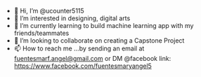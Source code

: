 - 👋 Hi, I’m @ucounter5115
- 👀 I’m interested in designing, digital arts
- 🌱 I’m currently learning to build machine learning app with my friends/teammates
- 💞️ I’m looking to collaborate on creating a Capstone Project
- 📫 How to reach me ...by sending an email at fuentesmarf.angel@gmail.com or DM @facebook link: https://www.facebook.com/fuentesmaryangel5

<!---
lhjill/lhjill is a ✨ special ✨ repository because its `README.md` (this file) appears on your GitHub profile.
You can click the Preview link to take a look at your changes.
--->
